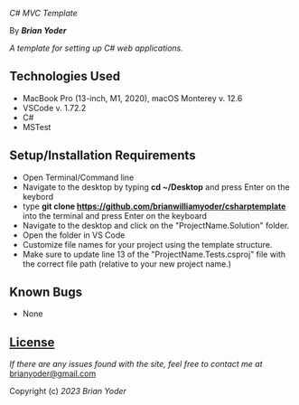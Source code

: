 _C# MVC Template_

By _**Brian Yoder**_

 _A template for setting up C# web applications._

## Technologies Used

* MacBook Pro (13-inch, M1, 2020), macOS Monterey v. 12.6
* VSCode v. 1.72.2
* C#
* MSTest

## Setup/Installation Requirements


* Open Terminal/Command line
* Navigate to the desktop by typing **cd ~/Desktop** and press Enter on the keybord
* type **git clone https://github.com/brianwilliamyoder/csharptemplate** into the terminal and press Enter on the keyboard
* Navigate to the desktop and click on the "ProjectName.Solution" folder.
* Open the folder in VS Code
* Customize file names for your project using the template structure.
* Make sure to update line 13 of the "ProjectName.Tests.csproj" file with the correct file path (relative to your new project name.)


## Known Bugs

* None

## [License](https://mit-license.org/)

_If there are any issues found with the site, feel free to contact me at_ [brianyoder@gmail.com](brianyoder@gmail.com)

Copyright (c) _2023_ _Brian Yoder_